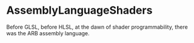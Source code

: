 # AssemblyLanguageShaders
Before GLSL, before HLSL, at the dawn of shader programmability, there was the ARB assembly language.
